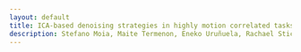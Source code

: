 ```yaml
---
layout: default
title: ICA-based denoising strategies in highly motion correlated tasks with Multi-Echo BOLD fMRI
description: Stefano Moia, Maite Termenon, Eneko Uruñuela, Rachael Stickland, Molly Bright, César Caballero-Gaudes
---
```

